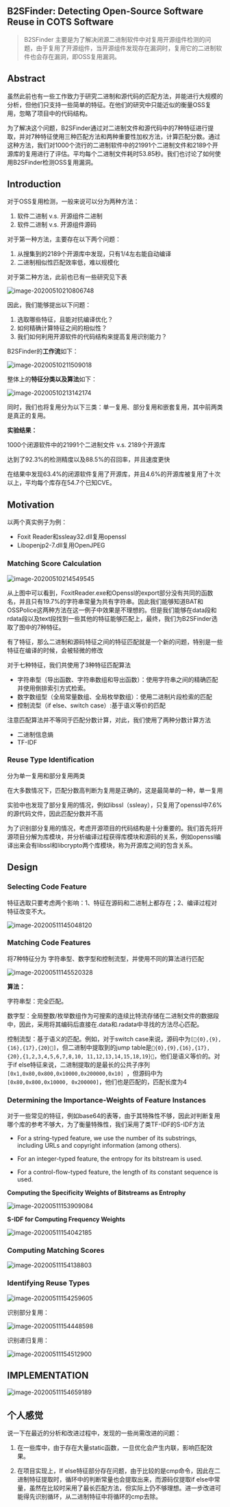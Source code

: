 
## B2SFinder: Detecting Open-Source Software Reuse in COTS Software

>  B2SFinder 主要是为了解决闭源二进制软件中对复用开源组件检测的问题，由于复用了开源组件，当开源组件发现存在漏洞时，复用它的二进制软件也会存在漏洞，即OSS复用漏洞。
>



## Abstract

虽然此前也有一些工作致力于研究二进制和源代码的匹配方法，并能进行大规模的分析，但他们只支持一些简单的特征。在他们的研究中只能近似的衡量OSS复用，忽略了项目中的代码结构。

为了解决这个问题，B2SFinder通过对二进制文件和源代码中的7种特征进行提取，并对7种特征使用三种匹配方法和两种重要性加权方法，计算匹配分数。通过这种方法，我们对1000个流行的二进制软件中的21991个二进制文件和2189个开源库的复用进行了评估。平均每个二进制文件耗时53.85秒。我们也讨论了如何使用B2SFinder检测OSS复用漏洞。



## Introduction

对于OSS复用检测，一般来说可以分为两种方法：

1. 软件二进制 v.s. 开源组件二进制
2. 软件二进制 v.s. 开源组件源码

对于第一种方法，主要存在以下两个问题：

1. 从搜集到的2189个开源库中发现，只有1/4左右能自动编译
2. 二进制相似性匹配效率低，难以规模化

对于第二种方法，此前也已有一些研究见下表

![image-20200510210806748](https://ycdxsb-1257345996.cos.ap-beijing.myqcloud.com/blog/2020-07-11-133609.jpg)



因此，我们能够提出以下问题：

1. 选取哪些特征，且能对抗编译优化？
2. 如何精确计算特征之间的相似性？
3. 我们如何利用开源软件的代码结构来提高复用识别能力？



B2SFinder的**工作流**如下：

![image-20200510211509018](https://ycdxsb-1257345996.cos.ap-beijing.myqcloud.com/blog/2020-07-11-133616.jpg)

整体上的**特征分类以及算法**如下：

![image-20200510213142174](https://ycdxsb-1257345996.cos.ap-beijing.myqcloud.com/blog/2020-07-11-133623.jpg)

同时，我们也将复用分为以下三类：单一复用、部分复用和嵌套复用，其中前两类是真正的复用。

**实验结果：**

1000个闭源软件中的21991个二进制文件 v.s. 2189个开源库

达到了92.3%的检测精度以及88.5%的召回率，并且速度更快

在结果中发现63.4%的闭源软件复用了开源库，并且4.6%的开源库被复用了十次以上，平均每个库存在54.7个已知CVE。



## Motivation

以两个真实例子为例：

- Foxit Reader和ssleay32.dll复用openssl
- Libopenjp2-7.dll复用OpenJPEG



### Matching Score Calculation

![image-20200510214549545](https://ycdxsb-1257345996.cos.ap-beijing.myqcloud.com/blog/2020-07-11-133631.jpg)

从上图中可以看到，FoxitReader.exe和Openssl的export部分没有共同的函数名，并且只有19.7%的字符串常量为共有字符串。因此我们能够知道BAT和OSSPolice这两种方法在这一例子中效果是不理想的。但是我们能够在data段和rdata段以及text段找到一些其他的特征能够匹配上，最终，我们为B2SFinder选取了图中的7种特征。

有了特征，那么二进制和源码特征之间的特征匹配就是一个新的问题，特别是一些特征在编译的时候，会被轻微的修改



对于七种特征，我们共使用了3种特征匹配算法

- 字符串型（导出函数、字符串数组和导出函数）：使用字符串之间的精确匹配并使用倒排索引方式检索。
- 数字数组型（全局常量数组、全局枚举数组）：使用二进制片段检索的匹配
- 控制流型（if else、switch case）:基于语义等价的匹配

注意匹配算法并不等同于匹配分数计算，对此，我们使用了两种分数计算方法

- 二进制信息熵
- TF-IDF



### Reuse Type Identification

分为单一复用和部分复用两类

在大多数情况下，匹配分数高判断为复用是正确的，这是最简单的一种，单一复用

实验中也发现了部分复用的情况，例如libssl（ssleay），只复用了openssl中7.6%的源代码文件，因此匹配分数并不高



为了识别部分复用的情况，考虑开源项目的代码结构是十分重要的。我们首先将开源项目分解为库模块，并分析编译过程获得库模块和源码的关系，例如openssl编译出来会有libssl和libcrypto两个库模块，称为开源库之间的包含关系。



## Design

### Selecting Code Feature

特征选取只要考虑两个影响：1、特征在源码和二进制上都存在；2、编译过程对特征改变不大。

![image-20200511145048120](https://ycdxsb-1257345996.cos.ap-beijing.myqcloud.com/blog/2020-07-11-133637.jpg)



### Matching Code Features

将7种特征分为 字符串型、数字型和控制流型，并使用不同的算法进行匹配

![image-20200511145520328](https://ycdxsb-1257345996.cos.ap-beijing.myqcloud.com/blog/2020-07-11-133643.jpg)



**算法：**

字符串型：完全匹配。

数字型：全局整数/枚举数组作为可搜索的连续比特流存储在二进制文件的数据段中，因此，采用将其编码后直接在.data和.radata中寻找的方法尽心匹配。

控制流型：基于语义的匹配。例如，对于switch case来说，源码中为`[􏰁{0},{9},{16},{17},{20}􏰂]`，但二进制中提取到的jump table是`􏰁{0},{9},{16},{17},{20},{1,2,3,4,5,6,7,8,10, 11,12,13,14,15,18,19}􏰂`，他们是语义等价的。对于if else特征来说，二进制提取的是最长的公共子序列`[0x1,0x80,0x800,0x10000,0x200000,0x10] `，但源码中为`[0x80,0x800,0x10000, 0x200000]`，他们也是匹配的，匹配长度为4

### Determining the Importance-Weights of Feature Instances

对于一些常见的特征，例如base64的表等，由于其特殊性不够，因此对判断复用哪个库的参考不够大，为了衡量特殊性，我们采用了类TF-IDF的S-IDF方法

- For a string-typed feature, we use the number of its substrings, including URLs and copyright information (among others).

- For an integer-typed feature, the entropy for its bitstream is used. 
- For a control-flow-typed feature, the length of its constant sequence is used.



**Computing the Specificity Weights of Bitstreams as Entrophy**

![image-20200511153909084](https://ycdxsb-1257345996.cos.ap-beijing.myqcloud.com/blog/2020-07-11-133651.jpg)

**S-IDF for Computing Frequency Weights**

![image-20200511154042185](https://ycdxsb-1257345996.cos.ap-beijing.myqcloud.com/blog/2020-07-11-133657.jpg)

### Computing Matching Scores

![image-20200511154138803](https://ycdxsb-1257345996.cos.ap-beijing.myqcloud.com/blog/2020-07-11-133701.jpg)

### Identifying Reuse Types



![image-20200511154259605](https://ycdxsb-1257345996.cos.ap-beijing.myqcloud.com/blog/2020-07-11-133706.jpg)

识别部分复用：

![image-20200511154448598](https://ycdxsb-1257345996.cos.ap-beijing.myqcloud.com/blog/2020-07-11-133711.jpg)

识别递归复用：

![image-20200511154512900](https://ycdxsb-1257345996.cos.ap-beijing.myqcloud.com/blog/2020-07-11-133716.jpg)

## IMPLEMENTATION

![image-20200511154659189](https://ycdxsb-1257345996.cos.ap-beijing.myqcloud.com/blog/2020-07-11-133722.jpg)

## 个人感觉

说一下在最近的分析和改进过程中，发现的一些尚需改进的问题：

1. 在一些库中，由于存在大量static函数，一旦优化会产生内联，影响匹配效果。

2. 在项目实现上，If else特征部分存在问题，由于比较的是cmp命令，因此在二进制特征提取时，循环中的判断常量也会提取出来，而源码仅提取if else中常量，虽然在比较时采用了最长匹配方法，但实际上仍不够理想。进一步改进可能得先识别循环，从二进制特征中将循环的cmp去除。

   

